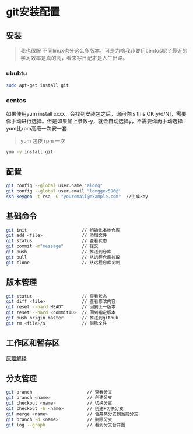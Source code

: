 # git安装配置

## 安装

>我也很服 不同linux也分这么多版本，可是为啥我非要用centos呢？最近的学习效率是真的高，看来写日记才是人生出路。

### ububtu

```sh
sudo apt-get install git
```

### centos

如果使用yum install xxxx，会找到安装包之后，询问你Is this OK[y/d/N]，需要你手动进行选择。但是如果加上参数-y，就会自动选择y，不需要你再手动选择！
yum比rpm高级一次安一套
>yum 包夜
>rpm 一次

```sh
yum -y install git
```

## 配置

```sh
git config --global user.name "along"
git config --global user.email "longgev596@"
ssh-keygen -t rsa -C "youremail@example.com"  //生成key
```

## 基础命令

```bash
git init                     // 初始化本地仓库
git add <file>               // 添加文件
git status                   // 查看状态
git commit -m"message"       // 提交
git push                     // 推送到仓库
git pull                     // 从远程仓库拉取
git clone                    // 从远程仓库复制
```

## 版本管理

```sh
git status                   // 查看状态
git diff <file>              // 查看修改内容
git reset --hard HEAD^       // 回到上一版本
git reset --hard <commitID>  // 回到指定版本
git push origin master       // 推送到github
git rm <file>/s              // 删除文件  
```

## 工作区和暂存区

[原理解释](https://www.liaoxuefeng.com/wiki/896043488029600/897271968352576)

## 分支管理

```sh
git branch                     // 查看分支
git branch <name>              // 创建分支
git checkout <name>            // 切换分支
git checkout -b <name>         // 创建+切换分支
git merge <name>               // 合并某分支到当前分支
git branch -d <name>           // 删除分支
git log --graph                // 看到分支合并图
```
